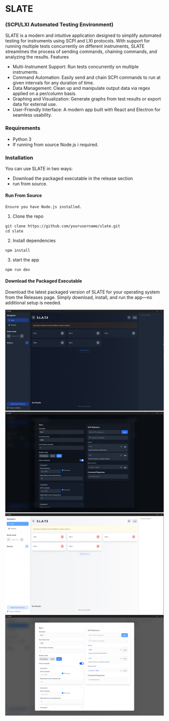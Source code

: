 # SLATE 
### (SCPI/LXI Automated Testing Environment)

SLATE is a modern and intuitive application designed to simplify automated testing for instruments using SCPI and LXI protocols. With support for running multiple tests concurrently on different instruments, SLATE streamlines the process of sending commands, chaining commands, and analyzing the results.
Features
- Multi-Instrument Support: Run tests concurrently on multiple instruments.
- Command Automation: Easily send and chain SCPI commands to run  at given intervals for any duration of time.
- Data Management: Clean up and manipulate output data via regex applied on a per/column basis.
- Graphing and Visualization: Generate graphs from test results or export data for external use.
- User-Friendly Interface: A modern app built with React and Electron for seamless usability.

### Requirements
- Python 3
- If running from source Node.js i required. 

 
### Installation

You can use SLATE in two ways: 
- Download the packaged executable in the release section 
- run from source.

#### Run From Source
`Ensure you have Node.js installed.`

1. Clone the repo
``` 
git clone https://github.com/yourusername/slate.git
cd slate
```
2. Install dependencies
```
npm install
```
3. start the app
```
npm run dev
```
#### Download the Packaged Executable
Download the latest packaged version of SLATE for your operating system from the Releases page. Simply download, install, and run the app—no additional setup is needed.

![Dark Mode](dark.png)
![Dark Mode](dark_test.png)
![Light Mode](light.png)
![Light Mode](light_test.png)